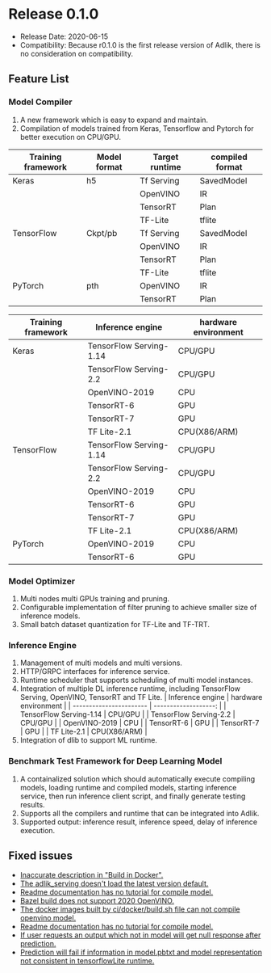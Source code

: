 # Release 0.1.0

- Release Date: 2020-06-15
- Compatibility: Because r0.1.0 is the first release version of Adlik, there is no consideration on compatibility.

## Feature List

### Model Compiler

1. A new framework which is easy to expand and maintain.
2. Compilation of models trained from Keras, Tensorflow and Pytorch for better execution on CPU/GPU.

| Training framework | Model format | Target runtime | compiled format |
| ------------------ | ------------ | -------------- | --------------- |
| Keras              | h5           | Tf Serving     | SavedModel      |
|                    |              | OpenVINO       | IR              |
|                    |              | TensorRT       | Plan            |
|                    |              | TF-Lite        | tflite          |
| TensorFlow         | Ckpt/pb      | Tf Serving     | SavedModel      |
|                    |              | OpenVINO       | IR              |
|                    |              | TensorRT       | Plan            |
|                    |              | TF-Lite        | tflite          |
| PyTorch            | pth          | OpenVINO       | IR              |
|                    |              | TensorRT       | Plan            |

| Training framework | Inference engine        | hardware environment |
| ------------------ | ----------------------- | -------------------- |
| Keras              | TensorFlow Serving-1.14 | CPU/GPU              |
|                    | TensorFlow Serving-2.2  | CPU/GPU              |
|                    | OpenVINO-2019           | CPU                  |
|                    | TensorRT-6              | GPU                  |
|                    | TensorRT-7              | GPU                  |
|                    | TF Lite-2.1             | CPU(X86/ARM)         |
| TensorFlow         | TensorFlow Serving-1.14 | CPU/GPU              |
|                    | TensorFlow Serving-2.2  | CPU/GPU              |
|                    | OpenVINO-2019           | CPU                  |
|                    | TensorRT-6              | GPU                  |
|                    | TensorRT-7              | GPU                  |
|                    | TF Lite-2.1             | CPU(X86/ARM)         |
| PyTorch            | OpenVINO-2019           | CPU                  |
|                    | TensorRT-6              | GPU                  |

### Model Optimizer

1. Multi nodes multi GPUs training and pruning.
2. Configurable implementation of filter pruning to achieve smaller size of inference models.
3. Small batch dataset quantization for TF-Lite and TF-TRT.

### Inference Engine

1. Management of multi models and multi versions.
2. HTTP/GRPC interfaces for inference service.
3. Runtime scheduler that supports scheduling of multi model instances.
4. Integration of multiple DL inference runtime, including TensorFlow Serving, OpenVINO, TensorRT and TF Lite.
   | Inference engine        | hardware environment |
   | ----------------------- | -------------------: |
   | TensorFlow Serving-1.14 |              CPU/GPU |
   | TensorFlow Serving-2.2  |              CPU/GPU |
   | OpenVINO-2019           |                  CPU |
   | TensorRT-6              |                  GPU |
   | TensorRT-7              |                  GPU |
   | TF Lite-2.1             |         CPU(X86/ARM) |
5. Integration of dlib to support ML runtime.

### Benchmark Test Framework for Deep Learning Model

1. A containalized solution which should automatically execute compiling models, loading runtime and compiled
   models, starting inference service, then run inference client script, and finally generate testing results.
2. Supports all the compilers and runtime that can be integrated into Adlik.
3. Supported output: inference result, inference speed, delay of inference execution.

## Fixed issues

- [Inaccurate description in "Build in Docker".](https://github.com/Adlik/Adlik/issues/34)
- [The adlik_serving doesn't load the latest version default.](https://github.com/Adlik/Adlik/issues/59)
- [Readme documentation has no tutorial for compile model.](https://github.com/Adlik/Adlik/issues/99)
- [Bazel build does not support 2020 OpenVINO.](https://github.com/Adlik/Adlik/issues/82)
- [The docker images built by ci/docker/build.sh file can not compile openvino model.](https://github.com/Adlik/Adlik/issues/88)
- [Readme documentation has no tutorial for compile model.](https://github.com/Adlik/Adlik/issues/99)
- [If user requests an output which not in model will get null response after prediction.](https://github.com/Adlik/Adlik/issues/108)
- [Prediction will fail if information in model.pbtxt and model representation not consistent in tensorflowLite runtime.](https://github.com/Adlik/Adlik/issues/136)
